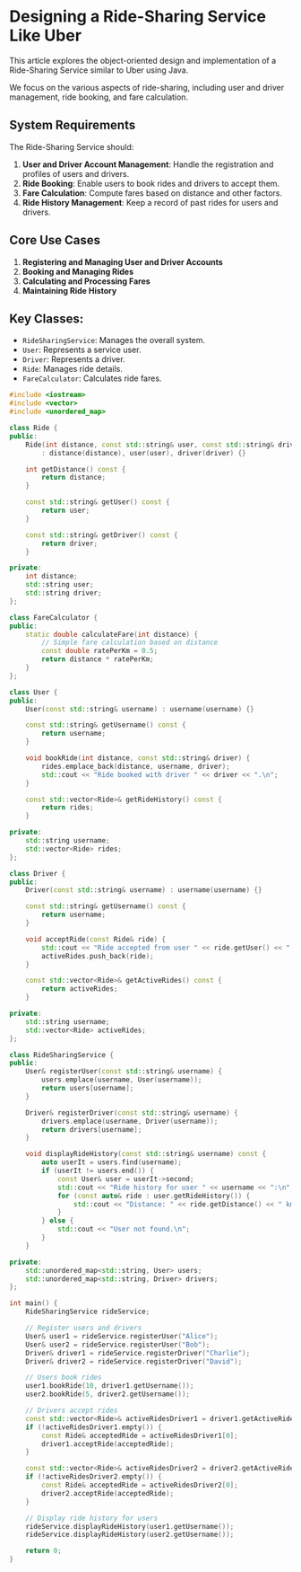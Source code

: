 # Designing a Ride-Sharing Service Like Uber

This article explores the object-oriented design and implementation of a Ride-Sharing Service similar to Uber using Java. 

We focus on the various aspects of ride-sharing, including user and driver management, ride booking, and fare calculation.

## System Requirements

The Ride-Sharing Service should:

1. **User and Driver Account Management**: Handle the registration and profiles of users and drivers.
2. **Ride Booking**: Enable users to book rides and drivers to accept them.
3. **Fare Calculation**: Compute fares based on distance and other factors.
4. **Ride History Management**: Keep a record of past rides for users and drivers.

## Core Use Cases

1. **Registering and Managing User and Driver Accounts**
2. **Booking and Managing Rides**
3. **Calculating and Processing Fares**
4. **Maintaining Ride History**

## Key Classes:
- `RideSharingService`: Manages the overall system.
- `User`: Represents a service user.
- `Driver`: Represents a driver.
- `Ride`: Manages ride details.
- `FareCalculator`: Calculates ride fares.

```cpp
#include <iostream>
#include <vector>
#include <unordered_map>

class Ride {
public:
    Ride(int distance, const std::string& user, const std::string& driver)
        : distance(distance), user(user), driver(driver) {}

    int getDistance() const {
        return distance;
    }

    const std::string& getUser() const {
        return user;
    }

    const std::string& getDriver() const {
        return driver;
    }

private:
    int distance;
    std::string user;
    std::string driver;
};

class FareCalculator {
public:
    static double calculateFare(int distance) {
        // Simple fare calculation based on distance
        const double ratePerKm = 0.5;
        return distance * ratePerKm;
    }
};

class User {
public:
    User(const std::string& username) : username(username) {}

    const std::string& getUsername() const {
        return username;
    }

    void bookRide(int distance, const std::string& driver) {
        rides.emplace_back(distance, username, driver);
        std::cout << "Ride booked with driver " << driver << ".\n";
    }

    const std::vector<Ride>& getRideHistory() const {
        return rides;
    }

private:
    std::string username;
    std::vector<Ride> rides;
};

class Driver {
public:
    Driver(const std::string& username) : username(username) {}

    const std::string& getUsername() const {
        return username;
    }

    void acceptRide(const Ride& ride) {
        std::cout << "Ride accepted from user " << ride.getUser() << ".\n";
        activeRides.push_back(ride);
    }

    const std::vector<Ride>& getActiveRides() const {
        return activeRides;
    }

private:
    std::string username;
    std::vector<Ride> activeRides;
};

class RideSharingService {
public:
    User& registerUser(const std::string& username) {
        users.emplace(username, User(username));
        return users[username];
    }

    Driver& registerDriver(const std::string& username) {
        drivers.emplace(username, Driver(username));
        return drivers[username];
    }

    void displayRideHistory(const std::string& username) const {
        auto userIt = users.find(username);
        if (userIt != users.end()) {
            const User& user = userIt->second;
            std::cout << "Ride history for user " << username << ":\n";
            for (const auto& ride : user.getRideHistory()) {
                std::cout << "Distance: " << ride.getDistance() << " km, Driver: " << ride.getDriver() << "\n";
            }
        } else {
            std::cout << "User not found.\n";
        }
    }

private:
    std::unordered_map<std::string, User> users;
    std::unordered_map<std::string, Driver> drivers;
};

int main() {
    RideSharingService rideService;

    // Register users and drivers
    User& user1 = rideService.registerUser("Alice");
    User& user2 = rideService.registerUser("Bob");
    Driver& driver1 = rideService.registerDriver("Charlie");
    Driver& driver2 = rideService.registerDriver("David");

    // Users book rides
    user1.bookRide(10, driver1.getUsername());
    user2.bookRide(5, driver2.getUsername());

    // Drivers accept rides
    const std::vector<Ride>& activeRidesDriver1 = driver1.getActiveRides();
    if (!activeRidesDriver1.empty()) {
        const Ride& acceptedRide = activeRidesDriver1[0];
        driver1.acceptRide(acceptedRide);
    }

    const std::vector<Ride>& activeRidesDriver2 = driver2.getActiveRides();
    if (!activeRidesDriver2.empty()) {
        const Ride& acceptedRide = activeRidesDriver2[0];
        driver2.acceptRide(acceptedRide);
    }

    // Display ride history for users
    rideService.displayRideHistory(user1.getUsername());
    rideService.displayRideHistory(user2.getUsername());

    return 0;
}
